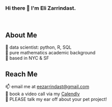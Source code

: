 ### Hi there 👋 I'm Eli Zarrindast.<br/>
<br/>

## About Me<br/>
💾 data scientist: python, R, SQL <br/>
🧮 pure mathematics academic background <br/>
🗽 based in NYC & SF <br/>

##  Reach Me <br/>
📫 email me at eezarrindast@gmail.com <br/>
💬 book a video call via my [Calendly](https://www.calendly.com/eli-zarrindast/meetings-general) <br/>
👯 PLEASE talk my ear off about your pet project! <br/>

<!--
**Zarrindast/Zarrindast** is a ✨ _special_ ✨ repository because its `README.md` (this file) appears on your GitHub profile.

Here are some ideas to get you started:
💿   🪐 ⏳
- 🔭 I’m currently working on ...
- 🌱 I’m currently learning ...
- 👯 I’m looking to collaborate on ...
- 🤔 I’m looking for help with ...
-  Ask me about ...
- 📫 How to reach me: ...
- 😄 Pronouns: ...
- ⚡ Fun fact: ...
-->
